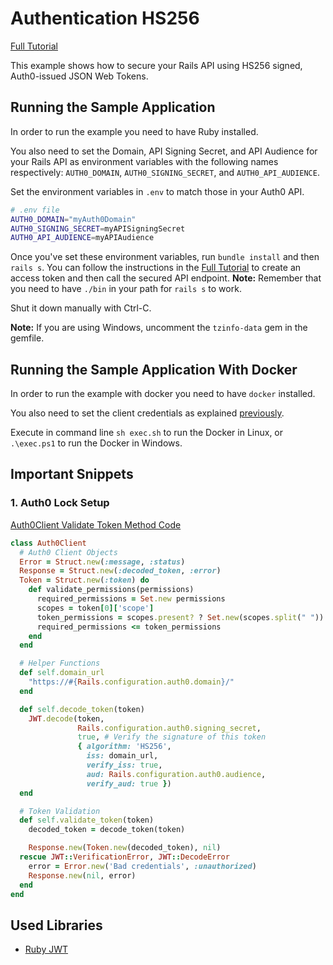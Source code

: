 # Authentication HS256
[Full Tutorial](https://auth0.com/docs/quickstart/backend/rails)

This example shows how to secure your Rails API using HS256 signed, Auth0-issued JSON Web Tokens.

## Running the Sample Application
In order to run the example you need to have Ruby installed.

You also need to set the Domain, API Signing Secret, and API Audience for your Rails API as environment variables with the following names respectively: `AUTH0_DOMAIN`, `AUTH0_SIGNING_SECRET`, and `AUTH0_API_AUDIENCE`.

Set the environment variables in `.env` to match those in your Auth0 API.

````bash
# .env file
AUTH0_DOMAIN="myAuth0Domain"
AUTH0_SIGNING_SECRET=myAPISigningSecret
AUTH0_API_AUDIENCE=myAPIAudience
````
Once you've set these environment variables, run `bundle install` and then `rails s`. You can follow the instructions in the [Full Tutorial](https://auth0.com/docs/quickstart/backend/rails/02-authentication-HS256) to create an access token and then call the secured API endpoint.
__Note:__ Remember that you need to have `./bin` in your path for `rails s` to work.

Shut it down manually with Ctrl-C.

__Note:__ If you are using Windows, uncomment the `tzinfo-data` gem in the gemfile.

## Running the Sample Application With Docker

In order to run the example with docker you need to have `docker` installed.

You also need to set the client credentials as explained [previously](#running-the-sample-application).

Execute in command line `sh exec.sh` to run the Docker in Linux, or `.\exec.ps1` to run the Docker in Windows.

## Important Snippets

### 1. Auth0 Lock Setup
[Auth0Client Validate Token Method Code](/01-Authentication-HS256/app/lib/auth0_client.rb)
```ruby
class Auth0Client
  # Auth0 Client Objects
  Error = Struct.new(:message, :status)
  Response = Struct.new(:decoded_token, :error)
  Token = Struct.new(:token) do
    def validate_permissions(permissions)
      required_permissions = Set.new permissions
      scopes = token[0]['scope']
      token_permissions = scopes.present? ? Set.new(scopes.split(" ")) : Set.new
      required_permissions <= token_permissions
    end
  end

  # Helper Functions
  def self.domain_url
    "https://#{Rails.configuration.auth0.domain}/"
  end

  def self.decode_token(token)
    JWT.decode(token,
               Rails.configuration.auth0.signing_secret,
               true, # Verify the signature of this token
               { algorithm: 'HS256',
                 iss: domain_url,
                 verify_iss: true,
                 aud: Rails.configuration.auth0.audience,
                 verify_aud: true })
  end

  # Token Validation
  def self.validate_token(token)
    decoded_token = decode_token(token)

    Response.new(Token.new(decoded_token), nil)
  rescue JWT::VerificationError, JWT::DecodeError
    error = Error.new('Bad credentials', :unauthorized)
    Response.new(nil, error)
  end
end
```

## Used Libraries
* [Ruby JWT](https://github.com/jwt/ruby-jwt)
